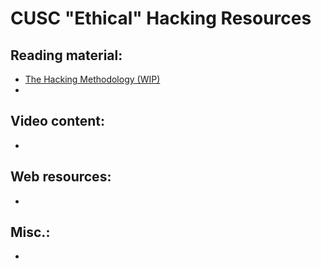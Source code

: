 # CUSC "Ethical" Hacking Resources
## Reading material:
 - [The Hacking Methodology (WIP)]
 - 
## Video content:
 - 
## Web resources:
 - 
## Misc.:
 - 

[The Hacking Methodology (WIP)]: <https://github.com/kieran-walker-0/cuscs/blob/master/methodology.md>
